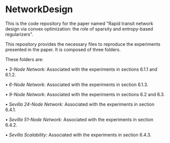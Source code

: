# NetworkDesign

This is the code repository for the paper named "Rapid transit network design via convex optimization: the role of sparsity and entropy-based regularizers".

This repository provides the necessary files to reproduce the experiments presented in the paper. It is composed of three folders.  

These folders are:  

•⁠  ⁠*3-Node Network*: Associated with the experiments in sections 6.1.1 and 6.1.2.

•⁠  ⁠*6-Node Network*: Associated with the experiments in section 6.1.3.

•⁠  ⁠*9-Node Network*: Associated with the experiments in sections 6.2 and 6.3.

•⁠  ⁠*Sevilla 24-Node Network*: Associated with the experiments in section 6.4.1.

•⁠  ⁠*Sevilla 51-Node Network*: Associated with the experiments in section 6.4.2.

•⁠  ⁠*Sevilla Scalability*: Associated with the experiments in section 6.4.3.
